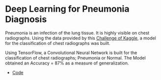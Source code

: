 # Deep Learning for Pneumonia Diagnosis

Pneumonia is an infection of the lung tissue. It is highly visible on chest radiographs. Using the data provided by this [Challenge of Kaggle](https://www.kaggle.com/datasets/paultimothymooney/chest-xray-pneumonia), a model for the classification of chest radiographs was built.

Using TensorFlow, a Convolutional Neural Network is built for the classification of chest radiographs; Pneumonia or Normal. The Model obtained an Accuracy = 87% as a measure of generalization. 

- [Code](cnn-para-diagnostico-de-neumonia.ipynb) 

